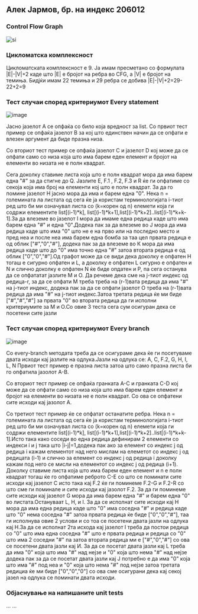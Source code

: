 ## Алек Јармов, бр. на индекс 206012

###  Control Flow Graph

![si](https://user-images.githubusercontent.com/6871971/170355569-1e60b811-b24d-45f1-93d6-d4a8fa59184b.png)

### Цикломатска комплексност

Цикломатската комплексност е 9. Ја имам пресметано со формулата |E|-|V|+2
каде што |Е| е бројот на ребра во CFG, а |V| e бројот на темиња. Бидјќи имам 22 темиња и 29 ребра се добива
|E|-|V|+2=29-22+2=9

### Тест случаи според критериумот  Every statement 

![image](https://user-images.githubusercontent.com/6871971/170370665-66d724cf-c95b-4037-bf99-e2cdfcf0fef1.png)

Јасно јазелот А се опфаќа со било која вредност за list.
Со првиот тест пример се опфаќа јазелот B за кој што единствен начин да се опфати е влезен аргумент да биде празна низа.

Со вториот тест пример се опфаќа јазелот C и  јазелот D кој може да се опфати само со низа која што има барем еден елемент и бројот на елементи во низата не е полн квадрат.

Сега доколку ставиме листа која што е полн квадрат мора да има барем една "#" за да стигне до Q. 
Јазлите Е, F.1 ,  F.2, F.3 и R ќе ги опфатиме со секоја која има број на елементи кој што е полн квадрат. 
За да го помине јазелот H јасно мора да има и барем една "0". Нека n = големината ла листата од сега ќе ја користам терминологијата i-тиот ред што би ми означувал листа со (k=корен од n) елемети која ги содржи елементите list[(i-1)*k], list[(i-1)*k+1],list[(i-1)*k+2]..list[(i-1)*k+k-1].За да влеземе во јазелот I мора да имаме една редица каде што има барем една "#" и една "0".Додека пак за да влеземе во Ј мора да има редица каде што има "0" што не е на прво или на последно место и пред неа и после неа има барем една бомба за таа цел првата редица е од облик ["#","0","#"], додека пак за да влеземе во К мора да има редица каде што до "0" има точно една "#" затоа втората редица е од облик ["0","0","#"].Од графот може да се види дека доколку е опфатен H тогаш е сигурно опфатен и L, a доколку е опфатен L сигурно е опфатен и N и слично доколку е опфатен N ќе биде опдатен и P, па сега останува да се опфататат јазлите М и О. Да речеме дека сме на j-тиот индекс од  редица-r, за да се опфати М треба треба на (r-1)вата редица да има "#"  на ј-тиот индекс, додека пак за да се опфати јазелот О треба на (r-1)вата редица да има "#"  на ј-тиот индекс.Затоа третата редица ќе ми биде ["#","#","#"] за првата "0" во втората редица да ги исполни критериумите за М и О.Со овие 3 теста сега сум осигуран дека се посетени сите јазли

### Тест случаи според критериумот Every branch
![image](https://user-images.githubusercontent.com/6871971/170381075-741e07ff-661b-461d-8062-8c92c615a7ff.png)

Со every-branch методата треба да се осигураме дека ќе ги посетуваме двата исходи кај јазлите на одлука.Јазли на одлука се: А, C, F.2, G, H, I, L, N 
Првиот тест пример е празна листа затоа што само празна листа би го опфатила јазолот A-B.

Со вториот тест пример се опфаќа гранката A-C и гранката C-D кој може да се опфати само со низа која што има барем еден елемент и бројот на елементи во низата не е полн квадрат. Со ова се опфатени сите исходи кај јазолот А.

Со третиот тест пример ќе се опфатат останатите ребра. 
Нека n = големината ла листата од сега ќе ја користам терминологијата i-тиот ред што би ми означувал листа со (k=корен од n) елемети која ги содржи елементите list[(i-1)*k], list[(i-1)*k+1],list[(i-1)*k+2]..list[(i-1)*k+k-1].Исто така како соседи во една редица дефинирам 2 елементи со индекси i и j така што |i-j|=1,додека пак ако за елемент со индекс ј од редица i кажам елементот над него мислам на елеметот со индекс ј од редицата (i-1) и слично за елемент со индекс ј од редица i доколку кажам под него се мисли на елементот со индекс ј од редица (i+1). Доколку ставиме листа која што има барем еден елемент и n e полн квадрат тогаш ќе го опфатиме реброто C-E со што се поминати сите исходи кај јазелот C исто така кај F.2 ќе ги поминеме F.2-G и F.2-R со што сме ги поминале и сите исходи кај јазолот F.2. За да ги поминеме сите исходи кај јазелот G мора да има барем една "#" и барем една "0" во листата.Остануваат L, H, и I. За да се исполнат сите исходи кај H мора да има една редица каде што "0" има соседна "#" и редица каде што "0" нема соседна "#" затоа првата редица ќе биде ["0","0","#"], таа ги исполнува овие 2 услови и со тоа се посетени двата јазли на одлука кај H.За да се исполнат 2та исхода кај јазелот I треба да постои редица со "0" што има една соседна "#" што е првата редица  и редица со "0" што има 2 соседни "#" па затоа втората редица ми е  ["#","0","#"] со ова се посетени двата јазли кај И. За да се посетат двата јазли кај L треба да има "0" која што има "#" над нејзе и "0" која што нема "#" над нејзе додека пак за да се посетат двата јазли кај Ј потребно е да има "0" која што има "#" под неа и "0" која што нема "#" под нејзе затоа третата редициа ќе ми биде ["0","0","0"] со ова сме осигурани дека кај секој јазел на одлука се поминати двата исходи.

 

### Објаснување на напишаните unit tests

...
...

